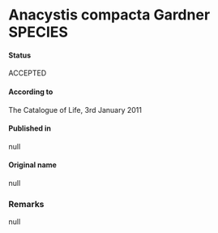 # Anacystis compacta Gardner SPECIES

#### Status
ACCEPTED

#### According to
The Catalogue of Life, 3rd January 2011

#### Published in
null

#### Original name
null

### Remarks
null